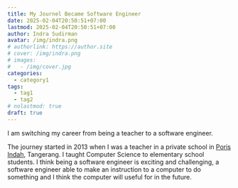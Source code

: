 ```yaml
---
title: My Journel Became Software Engineer
date: 2025-02-04T20:50:51+07:00
lastmod: 2025-02-04T20:50:51+07:00
author: Indra Sudirman
avatar: /img/indra.png
# authorlink: https://author.site
# cover: /img/indra.png
# images:
#   - /img/cover.jpg
categories:
  - category1
tags:
  - tag1
  - tag2
# nolastmod: true
draft: true
---
```


I am switching my career from being a teacher to a software engineer.

<!--more-->

The journey started in 2013 when I was a teacher in a private school in [Poris Indah](https://www.porisindah.sch.id/), Tangerang. I taught Computer Science to elementary school students. I think being a software engineer is exciting and challenging, a software engineer able to make an instruction to a computer to do something and I think the computer will useful for in the future.
